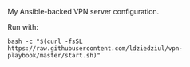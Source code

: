 My Ansible-backed VPN server configuration.

Run with:

```bash -c "$(curl -fsSL https://raw.githubusercontent.com/ldziedziul/vpn-playbook/master/start.sh)"```
